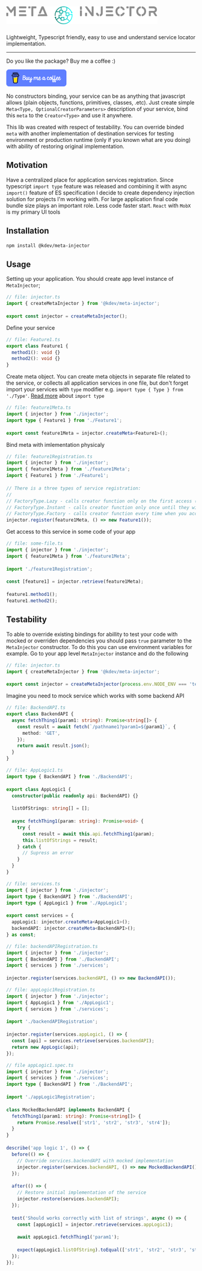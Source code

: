# ![meta injector logo](../../assets/meta-injector.png)

Lightweight, Typescript friendly, easy to use and understand service locator implementation.

---

Do you like the package? Buy me a coffee :)

<a href="https://www.buymeacoffee.com/konstantinkai" target="_blank"><img src="https://github.com/KonstantinKai/uploadcare_client/blob/master/assets/button.png?raw=true" alt="Buy Me A Coffee"></a>

No constructors binding, your service can be as anything that javascript allows (plain objects, functions, primitives, classes, .etc).
Just create simple `Meta<Type, OptionalCreatorParameters>` description of your service, bind this `meta` to the `Creator<Type>` and use it anywhere.

This lib was created with respect of testability. You can override binded `meta` with another implementation of destination services for testing environment or production runtime (only if you known what are you doing) with ability of restoring original implementation.

## Motivation

<!-- TODO: review -->

Have a centralized place for application services registration.
Since typescript `import type` feature was released and combining it with async `import()` feature of ES specification I decide to create dependency injection solution for projects I'm working with. For large application final code bundle size plays an important role. Less code faster start. `React` with `MobX` is my primary UI tools

## Installation

```sh
npm install @kdev/meta-injector
```

## Usage

Setting up your application. You should create app level instance of `MetaInjector`;

```ts
// file: injector.ts
import { createMetaInjector } from '@kdev/meta-injector';

export const injector = createMetaInjector();
```

Define your service

```ts
// file: Feature1.ts
export class Feature1 {
  method1(): void {}
  method2(): void {}
}
```

Create meta object. You can create meta objects in separate file related to the service, or collects all application services in one file, but don't forget import your services with `type` modifier e.g. `import type { Type } from './Type'`. [Read more](https://www.typescriptlang.org/docs/handbook/release-notes/typescript-3-8.html#type-only-imports-and-export) about `import type`

```ts
// file: feature1Meta.ts
import { injector } from './injector';
import type { Feature1 } from './Feature1';

export const feature1Meta = injector.createMeta<Feature1>();
```

Bind meta with imlementation physicaly

```ts
// file: feature1Registration.ts
import { injector } from './injector';
import { feature1Meta } from './feature1Meta';
import { Feature1 } from './Feature1';

// There is a three types of service registration:
//
// FactoryType.Lazy - calls creator function only on the first access (**Used by default**)
// FactoryType.Instant - calls creator function only once until they will be unregistered
// FactoryType.Factory - calls creator function every time when you access them by meta
injector.register(feature1Meta, () => new Feature1());
```

Get access to this service in some code of your app

```ts
// file: some-file.ts
import { injector } from './injector';
import { feature1Meta } from './feature1Meta';

import './feature1Registration';

const [feature1] = injector.retrieve(feature1Meta);

feature1.method1();
feature1.method2();
```

## Testability

To able to override existing bindings for abillity to test your code with mocked or overriden dependencies you should pass `true` parameter to the `MetaInjector` constructor. To do this you can use environment variables for example. Go to your app level `MetaInjector` instance and do the following

```ts
// file: injector.ts
import { createMetaInjector } from '@kdev/meta-injector';

export const injector = createMetaInjector(process.env.NODE_ENV === 'test');
```

Imagine you need to mock service which works with some backend API

```ts
// file: BackendAPI.ts
export class BackendAPI {
  async fetchThing1(param1: string): Promise<string[]> {
    const result = await fetch(`/pathname1?param1=${param1}`, {
      method: 'GET',
    });
    return await result.json();
  }
}
```

```ts
// file: AppLogic1.ts
import type { BackendAPI } from './BackendAPI';

export class AppLogic1 {
  constructor(public readonly api: BackendAPI) {}

  listOfStrings: string[] = [];

  async fetchThing1(param: string): Promise<void> {
    try {
      const result = await this.api.fetchThing1(param);
      this.listOfStrings = result;
    } catch {
      // Supress an error
    }
  }
}
```

```ts
// file: services.ts
import { injector } from './injector';
import type { BackendAPI } from './BackendAPI';
import type { AppLogic1 } from './AppLogic1';

export const services = {
  appLogic1: injector.createMeta<AppLogic1>();
  backendAPI: injector.createMeta<BackendAPI>();
} as const;
```

```ts
// file: backendAPIRegistration.ts
import { injector } from './injector';
import { BackendAPI } from './BackendAPI';
import { services } from './services';

injector.register(services.backendAPI, () => new BackendAPI());
```

```ts
// file: appLogic1Registration.ts
import { injector } from './injector';
import { AppLogic1 } from './AppLogic1';
import { services } from './services';

import './backendAPIRegistration';

injector.register(services.appLogic1, () => {
  const [api] = services.retrieve(services.backendAPI);
  return new AppLogic(api);
});
```

```ts
// file appLogic1.spec.ts
import { injector } from './injector';
import { services } from './services';
import type { BackendAPI } from './BackendAPI';

import './appLogic1Registration';

class MockedBackendAPI implements BackendAPI {
  fetchThing1(param1: string): Promise<string[]> {
    return Promise.resolve(['str1', 'str2', 'str3', 'str4']);
  }
}

describe('app logic 1', () => {
  before(() => {
    // Override services.backendAPI with mocked implementation
    injector.register(services.backendAPI, () => new MockedBackendAPI());
  });

  after(() => {
    // Restore initial implementation of the service
    injector.restore(services.backendAPI);
  });

  test('Should works correctly with list of strings', async () => {
    const [appLogic1] = injector.retrieve(services.appLogic1);

    await appLogic1.fetchThing1('param1');

    expect(appLogic1.listOfString).toEqual(['str1', 'str2', 'str3', 'str4']);
  });
});
```
